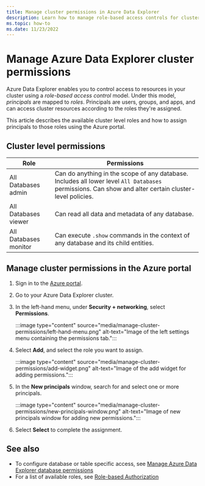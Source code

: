 ```yaml
---
title: Manage cluster permissions in Azure Data Explorer
description: Learn how to manage role-based access controls for clusters in Azure Data Explorer.
ms.topic: how-to
ms.date: 11/23/2022
---
```


# Manage Azure Data Explorer cluster permissions

Azure Data Explorer enables you to control access to resources in your cluster using a *role-based access control* model. Under this model, *principals* are mapped to *roles*. Principals are users, groups, and apps, and can access cluster resources according to the roles they're assigned.

This article describes the available cluster level roles and how to assign principals to those roles using the Azure portal.

## Cluster level permissions

|Role |Permissions |
|---|---|
|All Databases admin |Can do anything in the scope of any database. Includes all lower level `All Databases` permissions. Can show and alter certain cluster-level policies. |
|All Databases viewer |Can read all data and metadata of any database. |
|All Databases monitor |Can execute `.show` commands in the context of any database and its child entities. |

## Manage cluster permissions in the Azure portal

1. Sign in to the [Azure portal](https://portal.azure.com/).

1. Go to your Azure Data Explorer cluster.

1. In the left-hand menu, under **Security + networking**, select **Permissions**.

    :::image type="content" source="media/manage-cluster-permissions/left-hand-menu.png" alt-text="Image of the left settings menu containing the permissions tab.":::

1. Select **Add**, and select the role you want to assign.

    :::image type="content" source="media/manage-cluster-permissions/add-widget.png" alt-text="Image of the add widget for adding permissions.":::

1. In the **New principals** window, search for and select one or more principals.

    :::image type="content" source="media/manage-cluster-permissions/new-principals-window.png" alt-text="Image of new principals window for adding new permissions.":::

1.  Select **Select** to complete the assignment.

## See also

* To configure database or table specific access, see [Manage Azure Data Explorer database permissions](manage-database-permissions.md)
* For a list of available roles, see [Role-based Authorization](./kusto/management/access-control/role-based-authorization.md)
